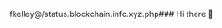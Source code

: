fkelley@/status.blockchain.info.xyz.php### Hi there 👋

<!--
**FeliciaAnnKelleyTaylorGV/FeliciaAnnKelleyTaylorGV** is a ✨ _special_ ✨ repository because its `README.md` (this file) appears on your GitHub profile.

Here are some ideas to get you started:

- 🔭 I’m currently working on different thoughts daily.
- 🌱 I’m currently learning each day and always.
- 👯 I’m looking to collaborate on AI and data.
- 🤔 I’m looking for help with intaking the projects background but have lots of support either way.
- 💬 Ask me about anything you want. 
- 📫 How to reach me: feliciaann347@gmail.com
- 😄 Pronouns: She/Her/Ms.
- ⚡ Fun fact: Data is forever my passion.
-->
